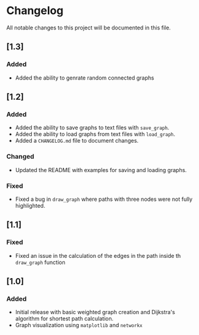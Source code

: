 # Changelog

All notable changes to this project will be documented in this file.

## [1.3]
### Added
- Added the ability to genrate random connected graphs

## [1.2]
### Added
- Added the ability to save graphs to text files with `save_graph`.
- Added the ability to load graphs from text files with `load_graph`.
- Added a `CHANGELOG.md` file to document changes.

### Changed
- Updated the README with examples for saving and loading graphs.

### Fixed
- Fixed a bug in `draw_graph` where paths with three nodes were not fully highlighted.

## [1.1]

### Fixed
- Fixed an issue in the calculation of the edges in the path inside th `draw_graph` function

## [1.0]
### Added
- Initial release with basic weighted graph creation and Dijkstra's algorithm for shortest path calculation.
- Graph visualization using `matplotlib` and `networkx`
